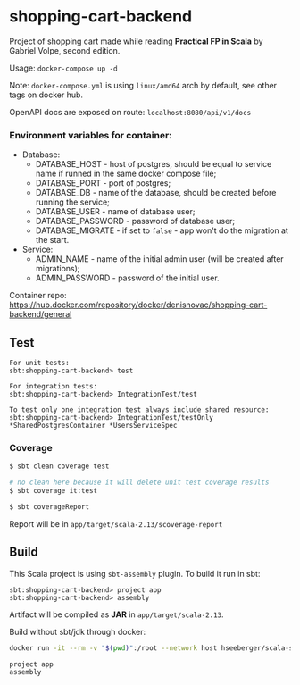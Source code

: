 # shopping-cart-backend

Project of shopping cart made while reading **Practical FP in Scala** by Gabriel Volpe, second edition.

Usage: `docker-compose up -d`

Note: `docker-compose.yml` is using `linux/amd64` arch by default, see other tags on docker hub.

OpenAPI docs are exposed on route: `localhost:8080/api/v1/docs`

### Environment variables for container:

- Database:
    - DATABASE_HOST - host of postgres, should be equal to service name if runned in the same docker compose file;
    - DATABASE_PORT - port of postgres;
    - DATABASE_DB - name of the database, should be created before running the service;
    - DATABASE_USER - name of database user;
    - DATABASE_PASSWORD - password of database user;
    - DATABASE_MIGRATE - if set to `false` - app won't do the migration at the start.
- Service:
    - ADMIN_NAME - name of the initial admin user (will be created after migrations);
    - ADMIN_PASSWORD - password of the initial user.

Container repo:
https://hub.docker.com/repository/docker/denisnovac/shopping-cart-backend/general

## Test

```
For unit tests:
sbt:shopping-cart-backend> test 

For integration tests:
sbt:shopping-cart-backend> IntegrationTest/test

To test only one integration test always include shared resource:
sbt:shopping-cart-backend> IntegrationTest/testOnly *SharedPostgresContainer *UsersServiceSpec
```

### Coverage

```bash
$ sbt clean coverage test

# no clean here because it will delete unit test coverage results
$ sbt coverage it:test 

$ sbt coverageReport
```

Report will be in `app/target/scala-2.13/scoverage-report`

## Build

This Scala project is using `sbt-assembly` plugin. To build it run in sbt:

```
sbt:shopping-cart-backend> project app
sbt:shopping-cart-backend> assembly
```

Artifact will be compiled as **JAR** in `app/target/scala-2.13`.

Build without sbt/jdk through docker:

```bash
docker run -it --rm -v "$(pwd)":/root --network host hseeberger/scala-sbt:eclipse-temurin-17.0.2_1.6.2_2.13.8 sbt

project app
assembly
```

